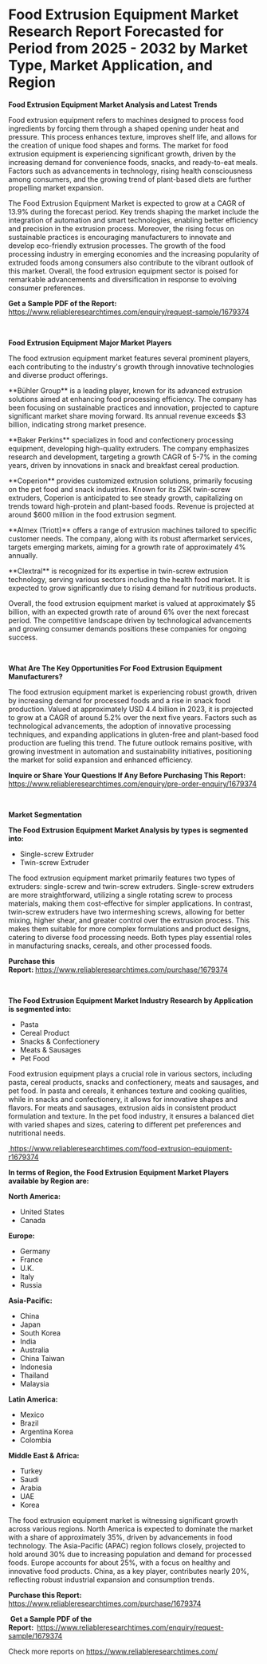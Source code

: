 <p><h1>Food Extrusion Equipment Market Research Report Forecasted for Period from 2025 -  2032 by Market Type, Market Application, and Region</h1></p><p><strong>Food Extrusion Equipment Market Analysis and Latest Trends</strong></p>
<p><p>Food extrusion equipment refers to machines designed to process food ingredients by forcing them through a shaped opening under heat and pressure. This process enhances texture, improves shelf life, and allows for the creation of unique food shapes and forms. The market for food extrusion equipment is experiencing significant growth, driven by the increasing demand for convenience foods, snacks, and ready-to-eat meals. Factors such as advancements in technology, rising health consciousness among consumers, and the growing trend of plant-based diets are further propelling market expansion.</p><p>The Food Extrusion Equipment Market is expected to grow at a CAGR of 13.9% during the forecast period. Key trends shaping the market include the integration of automation and smart technologies, enabling better efficiency and precision in the extrusion process. Moreover, the rising focus on sustainable practices is encouraging manufacturers to innovate and develop eco-friendly extrusion processes. The growth of the food processing industry in emerging economies and the increasing popularity of extruded foods among consumers also contribute to the vibrant outlook of this market. Overall, the food extrusion equipment sector is poised for remarkable advancements and diversification in response to evolving consumer preferences.</p></p>
<p><strong>Get a Sample PDF of the Report:&nbsp;</strong> <a href="https://www.reliableresearchtimes.com/enquiry/request-sample/1679374?utm_campaign=2180&utm_medium=2&utm_source=Github&utm_content=ia&utm_term=25032025&utm_id=food-extrusion-equipment">https://www.reliableresearchtimes.com/enquiry/request-sample/1679374</a></p>
<p>&nbsp;</p>
<p><strong>Food Extrusion Equipment Major Market Players</strong></p>
<p><p>The food extrusion equipment market features several prominent players, each contributing to the industry's growth through innovative technologies and diverse product offerings.</p><p>**Bühler Group** is a leading player, known for its advanced extrusion solutions aimed at enhancing food processing efficiency. The company has been focusing on sustainable practices and innovation, projected to capture significant market share moving forward. Its annual revenue exceeds $3 billion, indicating strong market presence.</p><p>**Baker Perkins** specializes in food and confectionery processing equipment, developing high-quality extruders. The company emphasizes research and development, targeting a growth CAGR of 5-7% in the coming years, driven by innovations in snack and breakfast cereal production.</p><p>**Coperion** provides customized extrusion solutions, primarily focusing on the pet food and snack industries. Known for its ZSK twin-screw extruders, Coperion is anticipated to see steady growth, capitalizing on trends toward high-protein and plant-based foods. Revenue is projected at around $600 million in the food extrusion segment.</p><p>**Almex (Triott)** offers a range of extrusion machines tailored to specific customer needs. The company, along with its robust aftermarket services, targets emerging markets, aiming for a growth rate of approximately 4% annually.</p><p>**Clextral** is recognized for its expertise in twin-screw extrusion technology, serving various sectors including the health food market. It is expected to grow significantly due to rising demand for nutritious products.</p><p>Overall, the food extrusion equipment market is valued at approximately $5 billion, with an expected growth rate of around 6% over the next forecast period. The competitive landscape driven by technological advancements and growing consumer demands positions these companies for ongoing success.</p></p>
<p>&nbsp;</p>
<p><strong>What Are The Key Opportunities For Food Extrusion Equipment Manufacturers?</strong></p>
<p><p>The food extrusion equipment market is experiencing robust growth, driven by increasing demand for processed foods and a rise in snack food production. Valued at approximately USD 4.4 billion in 2023, it is projected to grow at a CAGR of around 5.2% over the next five years. Factors such as technological advancements, the adoption of innovative processing techniques, and expanding applications in gluten-free and plant-based food production are fueling this trend. The future outlook remains positive, with growing investment in automation and sustainability initiatives, positioning the market for solid expansion and enhanced efficiency.</p></p>
<p><strong>Inquire or Share Your Questions If Any Before Purchasing This Report:</strong> <a href="https://www.reliableresearchtimes.com/enquiry/pre-order-enquiry/1679374?utm_campaign=2180&utm_medium=2&utm_source=Github&utm_content=ia&utm_term=25032025&utm_id=food-extrusion-equipment">https://www.reliableresearchtimes.com/enquiry/pre-order-enquiry/1679374</a></p>
<p>&nbsp;</p>
<p><strong>Market Segmentation</strong></p>
<p><strong>The Food Extrusion Equipment Market Analysis by types is segmented into:</strong></p>
<p><ul><li>Single-screw Extruder</li><li>Twin-screw Extruder</li></ul></p>
<p><p>The food extrusion equipment market primarily features two types of extruders: single-screw and twin-screw extruders. Single-screw extruders are more straightforward, utilizing a single rotating screw to process materials, making them cost-effective for simpler applications. In contrast, twin-screw extruders have two intermeshing screws, allowing for better mixing, higher shear, and greater control over the extrusion process. This makes them suitable for more complex formulations and product designs, catering to diverse food processing needs. Both types play essential roles in manufacturing snacks, cereals, and other processed foods.</p></p>
<p><strong>Purchase this Report:&nbsp;</strong><a href="https://www.reliableresearchtimes.com/purchase/1679374?utm_campaign=2180&utm_medium=2&utm_source=Github&utm_content=ia&utm_term=25032025&utm_id=food-extrusion-equipment">https://www.reliableresearchtimes.com/purchase/1679374</a></p>
<p>&nbsp;</p>
<p><strong>The Food Extrusion Equipment Market Industry Research by Application is segmented into:</strong></p>
<p><ul><li>Pasta</li><li>Cereal Product</li><li>Snacks & Confectionery</li><li>Meats & Sausages</li><li>Pet Food</li></ul></p>
<p><p>Food extrusion equipment plays a crucial role in various sectors, including pasta, cereal products, snacks and confectionery, meats and sausages, and pet food. In pasta and cereals, it enhances texture and cooking qualities, while in snacks and confectionery, it allows for innovative shapes and flavors. For meats and sausages, extrusion aids in consistent product formulation and texture. In the pet food industry, it ensures a balanced diet with varied shapes and sizes, catering to different pet preferences and nutritional needs.</p></p>
<p><a href="https://www.reliableresearchtimes.com/food-extrusion-equipment-r1679374?utm_campaign=2180&utm_medium=2&utm_source=Github&utm_content=ia&utm_term=25032025&utm_id=food-extrusion-equipment">&nbsp;https://www.reliableresearchtimes.com/food-extrusion-equipment-r1679374</a></p>
<p><strong>In terms of Region, the Food Extrusion Equipment Market Players available by Region are:</strong></p>
<p>
    <p> <strong> North America: </strong>
        <ul>
            <li>United States</li>
            <li>Canada</li>
        </ul>
        </p> 
    <p> <strong> Europe: </strong>
        <ul>
            <li>Germany</li>
            <li>France</li>
            <li>U.K.</li>
            <li>Italy</li>
            <li>Russia</li>
        </ul>
        </p> 
    <p> <strong> Asia-Pacific: </strong>
        <ul>
            <li>China</li>
            <li>Japan</li>
            <li>South Korea</li>
            <li>India</li>
            <li>Australia</li>
            <li>China Taiwan</li>
            <li>Indonesia</li>
            <li>Thailand</li>
            <li>Malaysia</li>
        </ul>
        </p> 
    <p> <strong> Latin America: </strong>
        <ul>
            <li>Mexico</li>
            <li>Brazil</li>
            <li>Argentina Korea</li>
            <li>Colombia</li>
        </ul>
        </p> 
    <p> <strong> Middle East & Africa: </strong>
        <ul>
            <li>Turkey</li>
            <li>Saudi</li>
            <li>Arabia</li>
            <li>UAE</li>
            <li>Korea</li>
        </ul>
    </p>
    </p>
<p><p>The food extrusion equipment market is witnessing significant growth across various regions. North America is expected to dominate the market with a share of approximately 35%, driven by advancements in food technology. The Asia-Pacific (APAC) region follows closely, projected to hold around 30% due to increasing population and demand for processed foods. Europe accounts for about 25%, with a focus on healthy and innovative food products. China, as a key player, contributes nearly 20%, reflecting robust industrial expansion and consumption trends.</p></p>
<p><strong>Purchase this Report: </strong><a href="https://www.reliableresearchtimes.com/purchase/1679374?utm_campaign=2180&utm_medium=2&utm_source=Github&utm_content=ia&utm_term=25032025&utm_id=food-extrusion-equipment">https://www.reliableresearchtimes.com/purchase/1679374</a></p>
<p>&nbsp;<strong>Get a Sample PDF of the Report:&nbsp;&nbsp;</strong><a href="https://www.reliableresearchtimes.com/enquiry/request-sample/1679374?utm_campaign=2180&utm_medium=2&utm_source=Github&utm_content=ia&utm_term=25032025&utm_id=food-extrusion-equipment">https://www.reliableresearchtimes.com/enquiry/request-sample/1679374</a></p>
<p><strong></strong></p>
<p>Check more reports on <a href="https://www.reliableresearchtimes.com/?utm_campaign=2180&utm_medium=2&utm_source=Github&utm_content=ia&utm_term=25032025&utm_id=food-extrusion-equipment">https://www.reliableresearchtimes.com/</a></p>